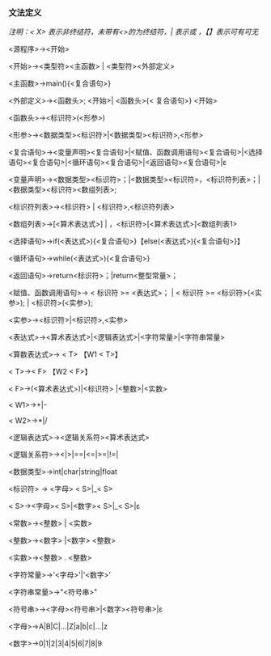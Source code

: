 ### 文法定义

*注明：< X> 表示非终结符，未带有<>的为终结符，| 表示或 ，【】表示可有可无*

<源程序>→<开始>

<开始>→<类型符><主函数> | <类型符><外部定义>

<主函数>→main(){<复合语句>}

<外部定义>→<函数头>; <开始>| <函数头>{< 复合语句>} <开始>

<函数头>→<标识符>(<形参>)

<形参>→<数据类型><标识符>|<数据类型><标识符>,<形参>



<复合语句>→<变量声明><复合语句>|<赋值、函数调用语句><复合语句>|<选择语句><复合语句>|<循环语句><复合语句>|<返回语句><复合语句>|ε



<变量声明>→<数据类型><标识符>；|<数据类型><标识符>，<标识符列表>；|<数据类型><标识符><数组列表>;

<标识符列表>→<标识符> | <标识符>,<标识符列表>

<数组列表>→[<算术表达式>] | ，<标识符>[<算术表达式>]<数组列表1>



<选择语句>→if(<表达式>){<复合语句>}【else(<表达式>){<复合语句>}】

<循环语句>→while(<表达式>){<复合语句>}

<返回语句>→return<标识符>；|return<整型常量>；

<赋值、函数调用语句>→ < 标识符 >= <表达式>； | < 标识符 >= <标识符>(<实参>); | <标识符>(<实参>);



<实参>→<标识符>|<标识符>,<实参>



<表达式>→<算术表达式>|<逻辑表达式>|<字符常量>|<字符串常量>



<算数表达式>→ < T> 【W1 < T>】

< T>→< F> 【W2 < F>】

< F>→(<算术表达式>)|<标识符> |<整数>|<实数>

< W1>→+|-

< W2>→*|/



<逻辑表达式>→<逻辑关系符><算术表达式>

<逻辑关系符>→<|>|==|<=|>=|!=|



<数据类型>→int|char|string|float



<标识符> → <字母> < S>|_< S> 

< S>→<字母>< S>|<数字>< S>|_< S>|ε



<常数>→<整数> | <实数>

<整数>→<数字> |<数字> <整数> 

<实数>→<整数> . <整数>



<字符常量>→'<字母>'|'<数字>'

<字符串常量>→"<符号串>"

<符号串>→<字母><符号串>|<数字><符号串>|ε



<字母>→A|B|C|…|Z|a|b|c|…|z

<数字>→0|1|2|3|4|5|6|7|8|9